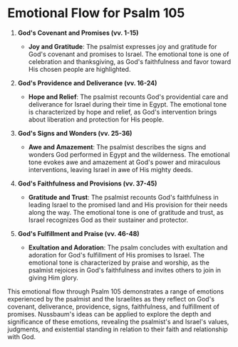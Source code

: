 # Emotional Flow for Psalm 105

1. **God's Covenant and Promises (vv. 1-15)**
   - **Joy and Gratitude**: The psalmist expresses joy and gratitude for God's covenant and promises to Israel. The emotional tone is one of celebration and thanksgiving, as God's faithfulness and favor toward His chosen people are highlighted.

2. **God's Providence and Deliverance (vv. 16-24)**
   - **Hope and Relief**: The psalmist recounts God's providential care and deliverance for Israel during their time in Egypt. The emotional tone is characterized by hope and relief, as God's intervention brings about liberation and protection for His people.

3. **God's Signs and Wonders (vv. 25-36)**
   - **Awe and Amazement**: The psalmist describes the signs and wonders God performed in Egypt and the wilderness. The emotional tone evokes awe and amazement at God's power and miraculous interventions, leaving Israel in awe of His mighty deeds.

4. **God's Faithfulness and Provisions (vv. 37-45)**
   - **Gratitude and Trust**: The psalmist recounts God's faithfulness in leading Israel to the promised land and His provision for their needs along the way. The emotional tone is one of gratitude and trust, as Israel recognizes God as their sustainer and protector.

5. **God's Fulfillment and Praise (vv. 46-48)**
   - **Exultation and Adoration**: The psalm concludes with exultation and adoration for God's fulfillment of His promises to Israel. The emotional tone is characterized by praise and worship, as the psalmist rejoices in God's faithfulness and invites others to join in giving Him glory.

This emotional flow through Psalm 105 demonstrates a range of emotions experienced by the psalmist and the Israelites as they reflect on God's covenant, deliverance, providence, signs, faithfulness, and fulfillment of promises. Nussbaum's ideas can be applied to explore the depth and significance of these emotions, revealing the psalmist's and Israel's values, judgments, and existential standing in relation to their faith and relationship with God.